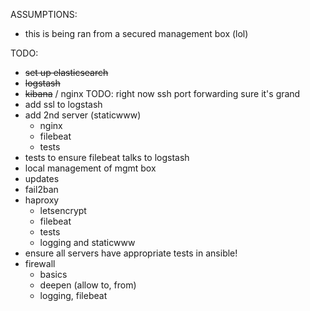 ASSUMPTIONS:
- this is being ran from a secured management box (lol)

TODO:
- ~~set up elasticsearch~~
- ~~logstash~~
- ~~kibana~~ / nginx TODO: right now ssh port forwarding sure it's grand
- add ssl to logstash
- add 2nd server (staticwww)
  - nginx
  - filebeat
  - tests
- tests to ensure filebeat talks to logstash
- local management of mgmt box
- updates
- fail2ban
- haproxy
  - letsencrypt
  - filebeat
  - tests
  - logging and staticwww
- ensure all servers have appropriate tests in ansible!
- firewall
  - basics
  - deepen (allow to, from)
  - logging, filebeat
